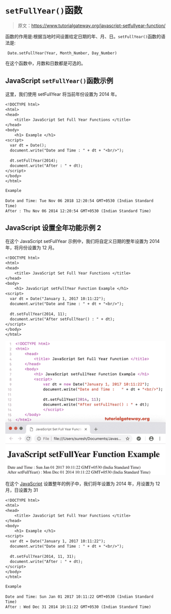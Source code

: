 # `setFullYear()`函数

> 原文：<https://www.tutorialgateway.org/javascript-setfullyear-function/>

函数的作用是:根据当地时间设置给定日期的年、月、日。`setFullYear()`函数的语法是:

```
 Date.setFullYear(Year, Month_Number, Day_Number)
```

在这个函数中，月数和日数都是可选的。

## JavaScript `setFullYear()`函数示例

这里，我们使用 setFullYear 将当前年份设置为 2014 年。

```
<!DOCTYPE html>
<html>
<head>
    <title> JavaScript Set Full Year Functions </title>
</head>
<body>
    <h1> Example </h1>
<script>
  var dt = Date();  
  document.write("Date and Time : " + dt + "<br/>");

  dt.setFullYear(2014);
  document.write("After : " + dt);
</script>
</body>
</html>
```

```
Example

Date and Time: Tue Nov 06 2018 12:20:54 GMT+0530 (Indian Standard Time)
After : Thu Nov 06 2014 12:20:54 GMT+0530 (Indian Standard Time)
```

## JavaScript 设置全年功能示例 2

在这个 JavaScript setFullYear 示例中，我们将自定义日期的整年设置为 2014 年，将月份设置为 12 月。

```
<!DOCTYPE html>
<html>
<head>
    <title> JavaScript Set Full Year Functions </title>
</head>
<body>
    <h1> JavaScript setFullYear Function Example </h1>
<script>
  var dt = Date("January 1, 2017 10:11:22");
  document.write("Date and Time : " + dt + "<br/>");

  dt.setFullYear(2014, 11);
  document.write("After setFullYear() : " + dt);
</script>
</body>
</html>
```

![JavaScript setFullYear Function 2](img/e4bb28d28fd095717798904a89429663.png)

在这个 [JavaScript](https://www.tutorialgateway.org/javascript/) 设置整年的例子中，我们将年设置为 2014 年，月设置为 12 月，日设置为 31

```
<!DOCTYPE html>
<html>
<head>
    <title> JavaScript Set Full Year Functions </title>
</head>
<body>
    <h1> Example </h1>
<script>
  var dt = Date("January 1, 2017 10:11:22");
  document.write("Date and Time : " + dt + "<br/>");

  dt.setFullYear(2014, 11, 31);
  document.write("After : " + dt);
</script>
</body>
</html>
```

```
Example

Date and Time: Sun Jan 01 2017 10:11:22 GMT+0530 (Indian Standard Time)
After : Wed Dec 31 2014 10:11:22 GMT+0530 (Indian Standard Time)
```